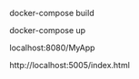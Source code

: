 <!-- BUILD LE PROJET -->
docker-compose build

<!-- run le projet -->
docker-compose up

<!-- URL DU LOGIN -->
localhost:8080/MyApp

<!-- URL DU SWAGGER -->
http://localhost:5005/index.html
